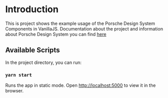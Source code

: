 # Introduction

This is project shows the example usage of the Porsche Design System Components in VanillaJS.
Documentation about the project and information about Porsche Design System you can find [here](https://designsystem.porsche.com)

## Available Scripts

In the project directory, you can run:

### `yarn start`

Runs the app in static mode.
Open [http://localhost:5000](http://localhost:5000) to view it in the browser.
